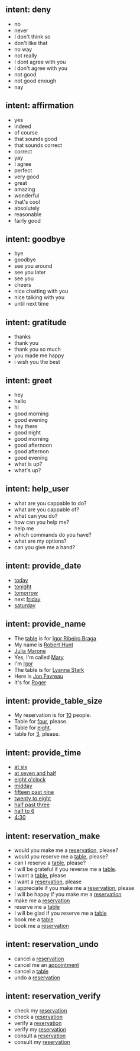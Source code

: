 ## intent: deny
- no
- never
- I don't think so
- don't like that
- no way
- not really
- I dont agree with you
- I don't agree with you
- not good
- not good enough
- nay

## intent: affirmation
- yes
- indeed
- of course
- that sounds good
- that sounds correct
- correct
- yay
- I agree
- perfect
- very good
- great
- amazing
- wonderful
- that's cool
- absolutely
- reasonable
- fairly good

## intent: goodbye
- bye
- goodbye
- see you around
- see you later
- see you
- cheers
- nice chatting with you
- nice talking with you
- until next time

## intent: gratitude
- thanks
- thank you
- thank you so much
- you made me happy
- i wish you the best

## intent: greet
- hey
- hello
- hi
- good morning
- good evening
- hey there
- good night
- good morning
- good afternoon
- good afternon
- good evening
- what is up?
- what's up?

## intent: help_user
- what are you cappable to do?
- what are you cappable of?
- what can you do?
- how can you help me?
- help me
- which commands do you have?
- what are my options?
- can you give me a hand?

## intent: provide_date
- [today](week_day)
- [tonight](week_day)
- [tomorrow](week_day)
- next [friday](week_day)
- [saturday](week_day)

## intent: provide_name
- The [table](reservation:reservation) is for [Igor Ribeiro Braga](name)
- My name is [Robert Hunt](name)
- [Julia Marone](name)
- Yes, I'm called [Mary](name)
- I'm [Igor](name)
- The table is for [Lyanna Stark](name)
- Here is [Jon Favreau](name)
- It's for [Roger](name)

## intent: provide_table_size
- My reservation is for [10](table_size) people.
- Table for [four](table_size), please.
- Table for [eight](table_size).
- table for [3](table_size), please.

## intent: provide_time
- [at six](time)
- [at seven and half](time)
- [eight o'clock](time)
- [midday](time)
- [fifteen past nine](time)
- [twenty to eight](time)
- [half past three](time)
- [half to 6](time)
- [4:30](time)

## intent: reservation_make
- would you make me a [reservation](reservation), please?
- would you reserve me a [table](reservation:reservation), please?
- can I reserve a [table](reservation:reservation), please?
- I will be grateful if you reverse me a [table](reservation:reservation).
- I want a [table](reservation:reservation), please
- I want a [reservation](reservation), please
- I appreciate if you make me a [reservation](reservation), please
- I will be happy if you make me a [reservation](reservation)
- make me a [reservation](reservation)
- reserve me a [table](reservation:reservation)
- I will be glad if you reserve me a [table](reservation:reservation)
- book me a [table](reservation:reservation)
- book me a [reservation](reservation)

## intent: reservation_undo
- cancel a [reservation](reservation)
- cancel me an [appointment](reservation)
- cancel a [table](reservation:reservation)
- undo a [reservation](reservation)

## intent: reservation_verify
- check my [reservation](reservation)
- check a [reservation](reservation)
- verify a [reservation](reservation)
- verify my [reservation](reservation)
- consult a [reservation](reservation)
- consult my [reservation](reservation)


